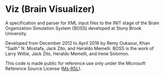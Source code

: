# Viz (Brain Visualizer)

A specification and parser for XML input files to the INIT stage of the Brain Organization Simulation System (BOSS) developed at Stony Brook University.

Developed from December 2012 to April 2016 by Remy Oukaour, Khan "Sadh" N. Mostafa, Jack Zito, and Heraldo Memelli. BOSS is the work of Larry Wittie, Jack Zito, Heraldo Memelli, and Irene Solomon.

This code is made public for reference use only under the Microsoft Reference Source License ([Ms-RSL](https://referencesource.microsoft.com/license.html)).
